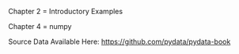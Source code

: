 Chapter 2 = Introductory Examples

Chapter 4 = numpy

Source Data Available Here: https://github.com/pydata/pydata-book
